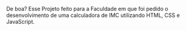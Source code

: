 De boa? Esse Projeto feito para a Faculdade em que foi pedido o desenvolvimento de uma calculadora de IMC utilizando HTML, CSS e JavaScript.